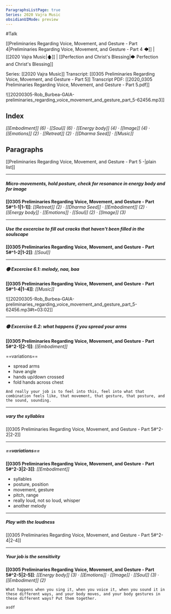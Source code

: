 ```yaml
---
ParagraphsListPage: true
Series: 2020 Vajra Music
obsidianUIMode: preview
---
```

#Talk

[[Preliminaries Regarding Voice, Movement, and Gesture - Part 4|Preliminaries Regarding Voice, Movement, and Gesture - Part 4 🡄]] | [[2020 Vajra Music|🡅]] | [[Perfection and Christ's Blessing|🡆 Perfection and Christ's Blessing]]

Series: [[2020 Vajra Music]]
Transcript: [[0305 Preliminaries Regarding Voice, Movement, and Gesture - Part 5]]
Transcript PDF: [[2020_0305 Preliminaries Regarding Voice, Movement, and Gesture - Part 5.pdf]]

![[20200305-Rob_Burbea-GAIA-preliminaries_regarding_voice_movement_and_gesture_part_5-62456.mp3]]

## Index
<span class="counts">_[[Embodiment]] (6) · [[Soul]] (6) · [[Energy body]] (4) · [[Image]] (4) · [[Emotions]] (2) · [[Retreat]] (2) · [[Dharma Seed]] · [[Music]]_</span>
<br/>

## Paragraphs
[[Preliminaries Regarding Voice, Movement, and Gesture - Part 5 -|plain list]]

---
##### Micro-movements, hold posture, check for resonance in energy body and for image
<span class="counts">**[[0305 Preliminaries Regarding Voice, Movement, and Gesture - Part 5#^1-1|1-1]]**: _[[Retreat]] (2) · [[Dharma Seed]] · [[Embodiment]] (2) · [[Energy body]] · [[Emotions]] · [[Soul]] (2) · [[Image]] (3)_</span>

---
##### Use the excercise to fill out cracks that haven't been filled in the soulscape
<span class="counts">**[[0305 Preliminaries Regarding Voice, Movement, and Gesture - Part 5#^1-2|1-2]]**: _[[Soul]]_</span>

---
##### 🟡 Excercise 6.1: melody, naa, baa
<span class="counts">**[[0305 Preliminaries Regarding Voice, Movement, and Gesture - Part 5#^1-4|1-4]]**: _[[Music]]_</span>

![[20200305-Rob_Burbea-GAIA-preliminaries_regarding_voice_movement_and_gesture_part_5-62456.mp3#t=03:02]]

---
##### 🟡 Excercise 6.2: what happens if you spread your arms
<span class="counts">**[[0305 Preliminaries Regarding Voice, Movement, and Gesture - Part 5#^2-1|2-1]]**: _[[Embodiment]]_</span>

==variations==
- spread arms
- have angle
- hands up/down crossed
- fold hands across chest

```ad-quote
And really your job is to feel into this, feel into what that combination feels like, that movement, that gesture, that posture, and the sound, sounding.
```

---
##### vary the syllables
<span class="counts">[[0305 Preliminaries Regarding Voice, Movement, and Gesture - Part 5#^2-2|2-2]]</span>

---
##### ==variations==
<span class="counts">**[[0305 Preliminaries Regarding Voice, Movement, and Gesture - Part 5#^2-3|2-3]]**: _[[Embodiment]]_</span>

- syllables
- posture, position
- movement, gesture
- pitch, range
- really loud, not so loud, whisper
- another melody

---
##### Play with the loudness
<span class="counts">[[0305 Preliminaries Regarding Voice, Movement, and Gesture - Part 5#^2-4|2-4]]</span>

---
##### Your job is the sensitivity
<span class="counts">**[[0305 Preliminaries Regarding Voice, Movement, and Gesture - Part 5#^2-5|2-5]]**: _[[Energy body]] (3) · [[Emotions]] · [[Image]] · [[Soul]] (3) · [[Embodiment]] (2)_</span>

```ad-quote
What happens when you sing it, when you voice it, when you sound it in these different ways, and your body moves, and your body gestures in these different ways? Put them together.
```

```ad-note
asdf
```
